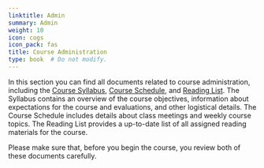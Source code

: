 ```yaml
---
linktitle: Admin
summary: Admin
weight: 10
icon: cogs
icon_pack: fas
title: Course Administration
type: book  # Do not modify.
---
```


In this section you can find all documents related to course administration, including the [Course Syllabus](./syllabus), [Course Schedule](./course-schedule), and [Reading List](./reading-list). The Syllabus contains an overview of the course objectives, information about expectations for the course and evaluations, and other logistical details. The Course Schedule includes details about class meetings and weekly course topics. The Reading List provides a up-to-date list of all assigned reading materials for the course.

Please make sure that, before you begin the course, you review both of these documents carefully. 